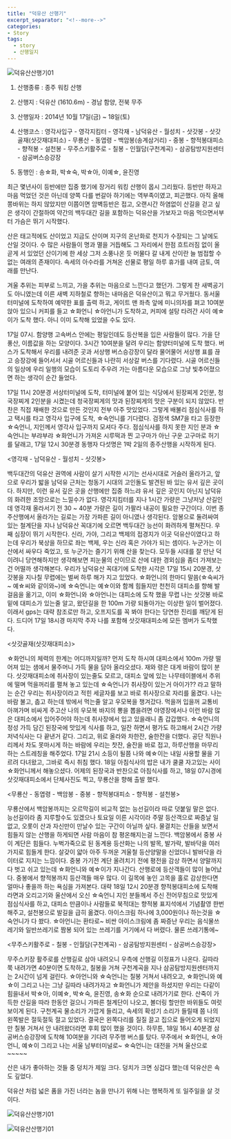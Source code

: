 ```yaml
---
title: "덕유산 산행기"
excerpt_separator: "<!--more-->"
categories:
- Story
tags:
  - story
  - 산행일지
---
```


![덕유산산행기01](/myblog/assets/img/deogyusan/01.jfif)

1. 산행종류 : 종주 워킹 산행

2. 산행지   : 덕유산 (1610.6m) - 경남 함양, 전북 무주

3. 산행일자 : 2014년 10월 17일(금) ~ 18일(토)

4. 산행코스 : 영각사입구 - 영각지킴터 - 영각재 - 남덕유산 - 월성치 - 삿갓봉 - 삿갓골재(삿갓재대피소) - 무룡산 - 동엽령 - 백암봉(송계삼거리) - 중봉 - 향적봉대피소 - 향적봉 - 설천봉 - 무주스키활주로 - 칠봉 - 인월담(구천계곡) - 삼공탐방지원센터 - 삼공버스승강장

5. 동행인   : 송☆화, 박☆숙, 박☆아, 이예☆, 윤진영



최근 몇년사이 등반에만 집중 했기에 장거리 워킹 산행이 몹시 그리웠다. 등반만 하자고 마음 먹었던 것은 아닌데 양쪽 다를 번갈아 하기에는 역부족이였고, 피곤했다. 아직 올해 쫑바위는 하지 않았지만 이쯤이면 암벽등반은 접고, 오랜시간 하염없이 산길을 걷고 싶은 생각이 간절하여 약간의 백두대간 길을 포함하는 덕유산을 가보자고 마음 먹으면서부터 가슴은 뛰기 시작했다.



산은 태고적에도 산이었고 지금도 산이며 지구의 온난화로 천지가 수장되는 그 날에도 산일 것이다. 수 많은 사람들이 명과 멸을 거듭해도 그 자리에서 한점 흐트러짐 없이 올곧게 서 있었던 산이기에 한 세상 그저 소풍나온 듯 머물다 갈 내게 산이란 늘 범접할 수 없는 여래의 존재이다. 속세의 아수라를 거쳐온 선물로 평일 하루 휴가를 내여 금토, 여래를 만난다.



겨울 추위는 피부로 느끼고, 가을 추위는 마음으로 느낀다고 했던가. 그렇게 찬 새벽공기도 아니였는데 이른 새벽 지하철로 향하는 내마음은 덕유산이고 뭐고 무거웠다. 동서울터미널에 도착하여 예약한 표를 출력 하고, 게이트 맨 좌측 앞에 미니의자를 펴고 10여분 앉아 있으니 커피를 들고 ☆화언니 ☆아언니가 도착하고, 커피에 설탕 타려간 사이 예☆이가 도착 했다. 아니 이미 도착해 있었을 수도 있다.



17일 07시. 함양행 고속버스 안에는 평일인데도 등산복을 입은 사람들이 많다. 가을 단풍산, 이름값을 하는 모양이다. 3시간 10여분을 달려 우리는 함양터미널에 도착 했다. 버스가 도착해서 우리를 내려준 곳과 서상행 버스승강장이 달라 물어물어 서상행 표를 끊고 승장강에 들어서서 시골 어르신들과 나란히 서상갈 버스를 기다렸다. 시골 어르신들의 일상에 우리 일행의 모습이 도토리 주우려 가는 아름다운 모습으로 그냥 빛추어졌으면 하는 생각이 순간 들었다.



17일 11시 20분경 서상터미널에 도착, 터미널에 붙어 있는 식당에서 된장찌게 2인분, 청국장찌게 2인분을 시켰는데 청국장찌게의 맛과 된장찌게의 맛은 구분이 되지 않았다. 반찬은 직접 재배한 것으로 만든 것인지 전부 아주 맛있었다. 그렇게 배불리 점심식사를 하고 택시를 타고 영각사 입구에 도착, ☆숙언니를 기다렸다. 검정색 SM7을 타고 등장한 ☆숙언니, 지인께서 영각사 입구까지 모셔다 주다. 점심식사를 하지 못한 지인 분과 ☆숙언니는 부랴부랴 ☆화언니가 가져온 시루떡과 찐 고구마가 아닌 구운 고구마로 허기를 달래고, 17일 12시 30분경 동행자 다섯명은 1박 2일의 종주산행을 시작하게 된다.



<영각재 - 남덕유산 - 월성치 - 삿갓봉>

백두대간의 덕유산 권역에 사람이 살기 시작한 시기는 선사시대로 거슬러 올라가고, 앞으로 우리가 밟을 남덕유 근처는 청동기 시대의 고인돌도 발견된 바 있는 유서 깊은 곳이다. 하지만, 이런 유서 깊은 곳을 산행에만 집중 하느랴 유서 깊은 곳인지 아닌지 남덕유의 화려한 조망으로는 느낄수가 없다. 영각지킴터를 지나 1시간 가량은 그냥저냥 산길인데 영각재 올라서기 전 30 ~ 40분 가량은 길이 가팔라 내공이 필요한 구간이다. 이번 종주산행에서 올라가는 길로는 가장 가파른 길이 아니였나 생각된다. 암봉으로 둘려싸여 있는 철계단을 지나 남덕유산 꼭대기에 오르면 백두대간 능선이 화려하게 펼쳐진다. 우째 심장이 뛰기 시작한다. 신라, 가야, 그리고 백제의 접경지가 이곳 덕유산이였다고 하는데 우리가 북상을 하므로 좌는 백제, 우는 신라 혹은 가야가 되는 셈이다. 누군가는 이 산에서 싸우다 죽었고, 또 누군가는 즐기기 위해 산을 찾는다. 모두들 시대를 잘 만난 덕이려니 당연해하지만 생각해보면 피눈물의 산이므로 산에 대한 경외심을 좀더 가져보는건 어떨까 생각해본다. 우리가 남덕유산 꼭대기에 도착한 시각은 17일 15시 20분경, 삿갓봉을 지나칠 무렵에는 벌써 하루 해가 지고 있었다. ☆화언니의 한마디 말씀(☆숙씨가~ 예☆씨와 같이와~)에 ☆숙언니는 예☆이와 함께 힘들지만 천천히 대피소를 향해 발걸음을 옮기고, 이미 ☆화언니와 ☆아언니는 대피소에 도착 했을 무렵 나는 삿갓봉 바로 밑에 대피소가 있는줄 알고, 왔던길을 한 100m 가량 되돌아가는 이상한 일이 벌어졌다. 이래서 gps는 대략 참조로만 하고, 오프지도를 꼭 봐야 한다는 당연한 진리를 깨닫게 된다. 드디어 17일 18시경 마지막 주자 나를 포함해 삿갓재대피소에 모든 멤버가 도착했다.



<삿갓골재(삿갓재대피소)>

☆화언니의 체력의 한계는 어디까지일까? 먼저 도착 하시여 대피소에서 100m 가량 떨어져 있는 샘에서 물주머니 가득 물을 담아 올라오셨다. 재와 령은 대게 바람이 많이 분다. 삿갓재대피소에 취사장이 있는줄도 모르고, 대피소 앞에 있는 나무테이블에서 추위에 떨며 먹을꺼리를 펼쳐 놓고 있는데 ☆숙언니가 취사장이 있는거 아이가?? 라고 말하는 순간 우리는 취사장이라고 적힌 세글자를 보고 바로 취사장으로 자리를 옮겼다. 나는 바람 불고, 춥고 하는데 밖에서 먹는줄 알고 우모복을 챙겨갔다. 먹을꺼 입을꺼 교통비 아껴가며 비싸게 주고산 나의 우모복 바지의 뽕을 뽑을려면 야영장에서나 이런 바람 많은 대피소에서 입어주어야 하는데 취사장에서 입고 있을래니 좀 갑갑했다. ☆숙언니의 정성 가득 담긴 된장국에 맛있게 식사를 하고, 일잔 하면서 평가도 하고해서 2시간 가량 저녁식사는 다 끝낸거 같다. 그리고, 위로 올라와 차한잔, 술한잔을 더했다. 공단 직원나리께서 차도 못마시게 하는 바람에 우리는 찻잔, 술잔을 바로 접고, 하루산행을 마무리 하는 스트레칭을 해주었다. 17일 21시 소등이 될쯤 나와 예☆이는 내일 사용할 물을 기르려 다녀왔고, 그바로 즉시 취침 했다. 18일 아침식사의 밥은 내가 쿨쿨 자고있는 사이 ☆화언니께서 해놓으셨다. 어제의 된장국과 반찬으로 아침식사를 하고, 18일 07시경에 삿갓재대피소에서 단체사진도 찍고, 무룡산을 향해 출발 했다. 



<무룡산 - 동엽령 - 백암봉 - 중봉 - 향적봉대피소 - 향적봉 - 설천봉>

무룡산에서 백암봉까지는 오르막길이 비교적 없는 능선길이라 따로 덧붙일 말은 없다. 능선길이라 좀 지루할수도 있겠으나 토요일 이른 시각이라 주말 등산객으로 짜증날 일 없고, 오롯이 산과 자신만이 만날수 있는 구간이 아닐까 싶다. 물결치는 산들을 보면서 힘들지 않는 산행을 하게되면 사람 마음이 참 평온해지는걸 느낀다. 백암봉에서 중봉 사이 계단은 힘들다. 누벅가죽으로 된 동계용 등산화는 나의 발목, 발가락, 발바닥을 여러가지로 힘들게 한다. 살갖이 얇아 아주 두꺼운 겨울철 등산양말을 신었더니 발바닥을 라이터로 지지는 느낌이다. 중봉 가기전 계단 올려치기 전에 평전을 감상 하면서 양말까지 다 벗고 쉬고 있는데 ☆화언니와 예☆이가 지나간다. 산행로에 등산객들이 많이 늘어났다. 중봉에서 향적봉까지 등산객들 매우 많다. 이 길목에 놓인 고목을 홀로 감상한다면 얼마나 좋을까 하는 욕심을 가져본다. 대략 18일 12시 20분경 향적봉대피소에 도착해 라면과 오리고기와 울산에서 오신 ☆숙언니 지인 분들께서 주신 전어무침으로 맛있게 점심식사를 하고, 대피소 만큼이나 사람들로 북적대는 향적봉 표지석에서 기념촬영 한번 해주고, 설천봉으로 발길을 급히 옮겼다. 아이스크림 하나에 3,000원이나 하는것을 ☆숙언니가 다 쐈다. ☆아언니는 환타로~ 비싼 아이스크림에 좀 짜증난 우리는 음식물쓰레기와 일반쓰레기로 짬봉 되어 있는 쓰레기를 거기에서 다 버렸다. 물론 쓰레기통에~



<무주스키활주로 - 칠봉 - 인월담(구천계곡) - 삼공탐방지원센터 - 삼공버스승강장>

무주스키장 활주로를 산행길로 삼아 내려오니 우측에 산행길 이정표가 나온다. 길따라 쭉 내려가면 40분이면 도착하고, 칠봉을 거쳐 구천계곡을 지나 삼공탐방지원센터까지는 2시간이 넘게 걸린다. ☆아언니와 ☆숙언니는 칠봉 거쳐서 내려오고, ☆화언니와 예☆이 그리고 나는 그냥 길따라 내려가자고 ☆화언니가 제안을 하셨지만 우리는 다같이 힘을내서 박☆아, 이예☆, 박☆숙, 윤진영, 송☆화 순으로 내려가기로 한다. 산죽이 가득한 산길을 따라 한동안 걸으니 가파른 철계단이 나오고, 볼더링 할만한 바위들도 여럿 보이게 된다. 구천계곡 물소리가 가깝게 들리고, 속세의 확성기 소리가 들릴때 쯤 나의 왼쪽발은 절둑절둑 절고 있었다. 결국은 왼쪽다리를 질질 끌고 집으로 들어오게 되었지만 칠봉 거쳐서 안 내려왔더라면 후회 많이 했을 것이다. 하무튼, 18일 16시 40분경 삼공버스승강장에 도착해 10여분을 기다려 무주행 버스를 탔다. 무주에서 ☆화언니, ☆아언니, 예☆이 그리고 나는 서울 남부터미널로~ ☆숙언니는 대전을 거쳐 울산으로~~~~~



산은 내가 좋아하는 것들 중 덩치가 제일 크다. 덩치가 크면 싱겁다 했는데 덕유산은 속도 깊었다.

덕유산 처럼 넓은 품을 가진 너라는 놈을 만나기 위해 나는 행복하게 또 일주일을 살 것이다.



![덕유산산행기01](/myblog/assets/img/deogyusan/02.jfif)


![덕유산산행기01](/myblog/assets/img/deogyusan/03.jfif)